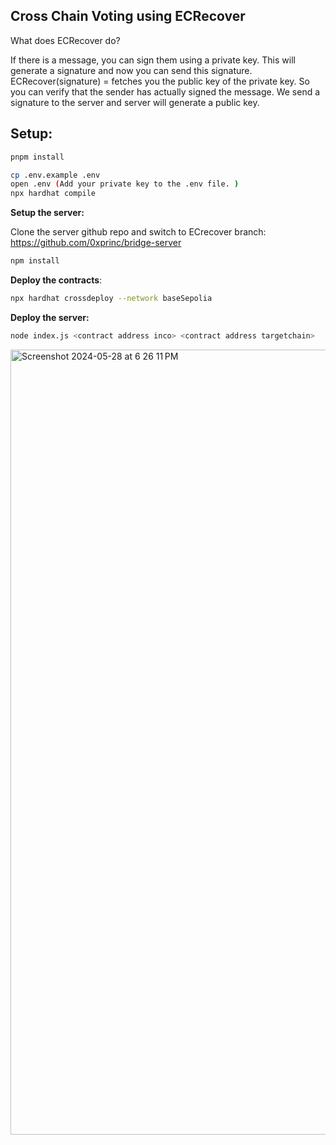 ## Cross Chain Voting using ECRecover 

What does ECRecover do? 

If there is a message, you can sign them using a private key. This will generate a signature and now you can send this signature. ECRecover(signature) = fetches you the public key of the private key. So you can verify that the sender has actually signed the message. We send a signature to the server and server will generate a public key.  


## Setup: 

```sh
pnpm install 
```

```sh 
cp .env.example .env 
open .env (Add your private key to the .env file. )
npx hardhat compile 
```

**Setup the server:** 

Clone the server github repo and switch to ECrecover branch: 
https://github.com/0xprinc/bridge-server 

```sh
npm install  
```

**Deploy the contracts**: 

```sh
npx hardhat crossdeploy --network baseSepolia
```
**Deploy the server:** 

```sh
node index.js <contract address inco> <contract address targetchain>
``` 


<img width="1256" alt="Screenshot 2024-05-28 at 6 26 11 PM" src="https://github.com/0xprinc/snapshotX/assets/32016969/9a6bf33d-190d-4fd7-a3c2-f926c12decfa">

 
 

